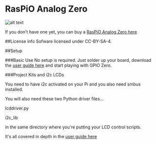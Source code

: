 # RasPiO Analog Zero

![alt text](http://raspi.tv/wp-content/uploads/2016/05/RasPiO-Analog-Zero-NOT-on-Pi-Zero-cleaned-copy_1500.jpg "RasPiO Analog Zero")


If you don't have one yet, you can buy a 
[RasPiO Analog Zero here](http://rasp.io/analogzero "RasPiO Analog Zero") 




##License info
Sofware licensed under CC-BY-SA-4. 


##Setup

###Basic Use
No setup is required. Just solder up your board, download the 
[user guide here](http://rasp.io/analogzero "RasPiO Analog Zero User Guide") 
and start playing with GPIO Zero.

###Project Kits and i2c LCDs 

You need to have i2c activated on your Pi and you also need smbus installed.

You will also need these two Python driver files...

lcddriver.py

i2c_lib

in the same directory where you're putting your LCD control scripts.

It's all covered in depth in the 
[user guide here](http://rasp.io/analogzero "RasPiO Analog Zero User Guide") 




